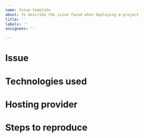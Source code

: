 ```yaml
---
name: Issue template
about: To describe the issue faced when deploying a project
title: ''
labels: ''
assignees: ''

---
```


# Issue 

# Technologies used

# Hosting provider

# Steps to reproduce
